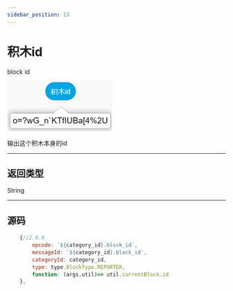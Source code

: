 ```yaml
---
sidebar_position: 13
---
```

# 积木id

block id

![img](img\block_id\image.png)  

输出这个积木本身的id

***
## 返回类型
String


***
## 源码
```js title="/categorys/convenient.js"
    {//2.0.0
        opcode: `${category_id}.block_id`,
        messageId: `${category_id}.block_id`,
        categoryId: category_id,
        type: type.BlockType.REPORTER,
        function: (args,util)=> util.currentBlock.id
    },
```
